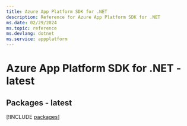 ```yaml
---
title: Azure App Platform SDK for .NET
description: Reference for Azure App Platform SDK for .NET
ms.date: 02/29/2024
ms.topic: reference
ms.devlang: dotnet
ms.service: appplatform
---
```

# Azure App Platform SDK for .NET - latest
## Packages - latest
[!INCLUDE [packages](app-platform-index.md)]